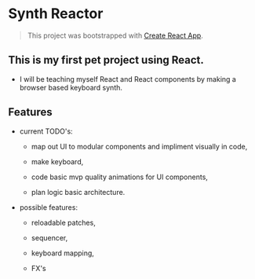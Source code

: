 # Synth Reactor

> This project was bootstrapped with [Create React App](https://github.com/facebookincubator/create-react-app).

## This is my first pet project using React.

* I will be teaching myself React and React components by making a  browser based keyboard synth.

## Features

* current TODO's:

  * map out UI to modular components and impliment visually in code,

  * make keyboard,

  * code basic mvp quality animations for UI components,

  * plan logic basic architecture.

* possible features:

  * reloadable patches,

  * sequencer,

  * keyboard mapping,

  * FX's